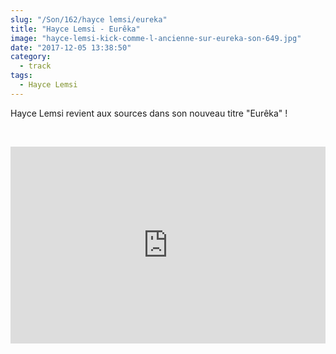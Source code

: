 ```yaml
--- 
slug: "/Son/162/hayce lemsi/eureka"
title: "Hayce Lemsi - Eurêka"
image: "hayce-lemsi-kick-comme-l-ancienne-sur-eureka-son-649.jpg"
date: "2017-12-05 13:38:50"
category:
  - track
tags:
  - Hayce Lemsi
---
```

<p>Hayce Lemsi revient aux sources dans son nouveau titre "Eurêka" !</p><br/><p><iframe width="100%" height="315" src="https://www.youtube.com/embed/JBD5sSRZgrs" frameborder="0" gesture="media" allow="encrypted-media" allowfullscreen></iframe></p>